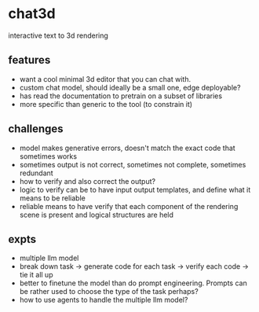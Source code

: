 # chat3d
interactive text to 3d rendering

## features
- want a cool minimal 3d editor that you can chat with. 
- custom chat model, should ideally be a small one, edge deployable?
- has read the documentation to pretrain on a subset of libraries
- more specific than generic to the tool (to constrain it)

## challenges
- model makes generative errors, doesn't match the exact code that sometimes works
- sometimes output is not correct, sometimes not complete, sometimes redundant
- how to verify and also correct the output? 
- logic to verify can be to have input output templates, and define what it means to be reliable
- reliable means to have verify that each component of the rendering scene is present and logical structures are held

## expts
- multiple llm model
- break down task -> generate code for each task -> verify each code -> tie it all up
- better to finetune the model than do prompt engineering. Prompts can be rather used to choose the type of the task perhaps? 
- how to use agents to handle the multiple llm model? 
